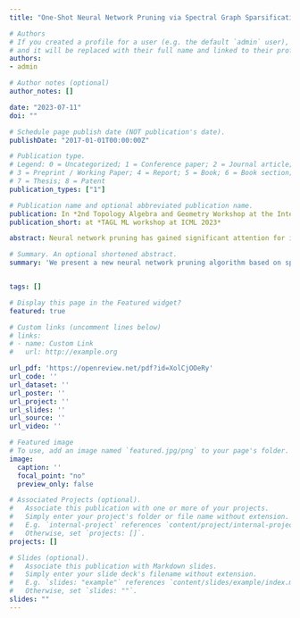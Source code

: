 ```yaml
---
title: "One-Shot Neural Network Pruning via Spectral Graph Sparsification"

# Authors
# If you created a profile for a user (e.g. the default `admin` user), write the username (folder name) here
# and it will be replaced with their full name and linked to their profile.
authors:
- admin

# Author notes (optional)
author_notes: []

date: "2023-07-11"
doi: ""

# Schedule page publish date (NOT publication's date).
publishDate: "2017-01-01T00:00:00Z"

# Publication type.
# Legend: 0 = Uncategorized; 1 = Conference paper; 2 = Journal article;
# 3 = Preprint / Working Paper; 4 = Report; 5 = Book; 6 = Book section;
# 7 = Thesis; 8 = Patent
publication_types: ["1"]

# Publication name and optional abbreviated publication name.
publication: In *2nd Topology Algebra and Geometry Workshop at the International Conference on Machine Learning 2023*
publication_short: at *TAGL ML workshop at ICML 2023*

abstract: Neural network pruning has gained significant attention for its potential to reduce computational resources required for training and inference. A large body of research has shown that networks can be pruned both after training and at initialisation, while maintaining competitive accuracy compared to dense networks. However, current methods rely on iteratively pruning or repairing the network to avoid over-pruning and layer collapse. Recent work has found that by treating neural networks as a sequence of bipartite graphs, pruning can be studied through the lens of spectral graph theory. Therefore, in this work, we propose a novel pruning approach using spectral sparsification, which aims to preserve meaningful properties of a dense graph with a sparse subgraph, by preserving the spectrum of the dense graph's adjacency matrix. We empirically validate and investigate our method, and show that one-shot pruning using spectral sparsification preserves performance at higher levels of sparsity compared to its one-shot counterparts. Additionally, we theoretically analyse our method with respect to local and global connectivity.

# Summary. An optional shortened abstract.
summary: 'We present a new neural network pruning algorithm based on spectral graph sparsification. We empirically validate and investigate our method, and show that one-shot pruning using spectral sparsification preserves performance at higher levels of sparsity compared to its one-shot counterparts. We also theoretically analyse our algorithm with respect to local and global network connectivity.'


tags: []

# Display this page in the Featured widget?
featured: true

# Custom links (uncomment lines below)
# links:
# - name: Custom Link
#   url: http://example.org

url_pdf: 'https://openreview.net/pdf?id=XolCjOOeRy'
url_code: ''
url_dataset: ''
url_poster: ''
url_project: ''
url_slides: ''
url_source: ''
url_video: ''

# Featured image
# To use, add an image named `featured.jpg/png` to your page's folder.
image:
  caption: ''
  focal_point: "no"
  preview_only: false

# Associated Projects (optional).
#   Associate this publication with one or more of your projects.
#   Simply enter your project's folder or file name without extension.
#   E.g. `internal-project` references `content/project/internal-project/index.md`.
#   Otherwise, set `projects: []`.
projects: []

# Slides (optional).
#   Associate this publication with Markdown slides.
#   Simply enter your slide deck's filename without extension.
#   E.g. `slides: "example"` references `content/slides/example/index.md`.
#   Otherwise, set `slides: ""`.
slides: ""
---
```

